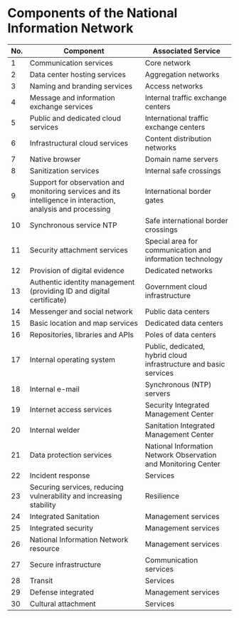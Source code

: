 # Components of the National Information Network

| No. | Component | Associated Service |
|-----|-----------|--------------------|
| 1   | Communication services | Core network |
| 2   | Data center hosting services | Aggregation networks |
| 3   | Naming and branding services | Access networks |
| 4   | Message and information exchange services | Internal traffic exchange centers |
| 5   | Public and dedicated cloud services | International traffic exchange centers |
| 6   | Infrastructural cloud services | Content distribution networks |
| 7   | Native browser | Domain name servers |
| 8   | Sanitization services | Internal safe crossings |
| 9   | Support for observation and monitoring services and its intelligence in interaction, analysis and processing | International border gates |
| 10  | Synchronous service NTP | Safe international border crossings |
| 11  | Security attachment services | Special area for communication and information technology |
| 12  | Provision of digital evidence | Dedicated networks |
| 13  | Authentic identity management (providing ID and digital certificate) | Government cloud infrastructure |
| 14  | Messenger and social network | Public data centers |
| 15  | Basic location and map services | Dedicated data centers |
| 16  | Repositories, libraries and APIs | Poles of data centers |
| 17  | Internal operating system | Public, dedicated, hybrid cloud infrastructure and basic services |
| 18  | Internal e-mail | Synchronous (NTP) servers |
| 19  | Internet access services | Security Integrated Management Center |
| 20  | Internal welder | Sanitation Integrated Management Center |
| 21  | Data protection services | National Information Network Observation and Monitoring Center |
| 22  | Incident response | Services |
| 23  | Securing services, reducing vulnerability and increasing stability | Resilience |
| 24  | Integrated Sanitation | Management services |
| 25  | Integrated security | Management services |
| 26  | National Information Network resource | Management services |
| 27  | Secure infrastructure | Communication services |
| 28  | Transit | Services |
| 29  | Defense integrated | Management services |
| 30  | Cultural attachment | Services |
